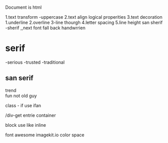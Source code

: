 Document is html 

1.text transform -uppercase
2.text  align
logical properities
3.text decoration 
1.underline
2.overline
3-line thourgh
4.letter spacing
5.line height
san sherif -sherif ,,next font fall back
handwrrien
# serif
-serious
-trusted
-traditional
## san serif
trend  
fun
not old guy

class - if use ifan

<p>/div-get entrie container

block use like inline

font awesome
imagekit.io
color space
